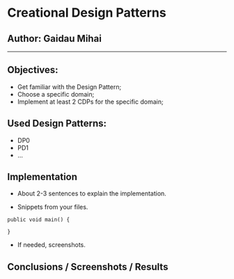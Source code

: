 # Creational Design Patterns


## Author: Gaidau Mihai

----

## Objectives:

* Get familiar with the Design Pattern;
* Choose a specific domain;
* Implement at least 2 CDPs for the specific domain; 


## Used Design Patterns: 

* DP0
* PD1
* ...


## Implementation

* About 2-3 sentences to explain the implementation.


* Snippets from your files.

```
public void main() {

}
```

* If needed, screenshots.


## Conclusions / Screenshots / Results
